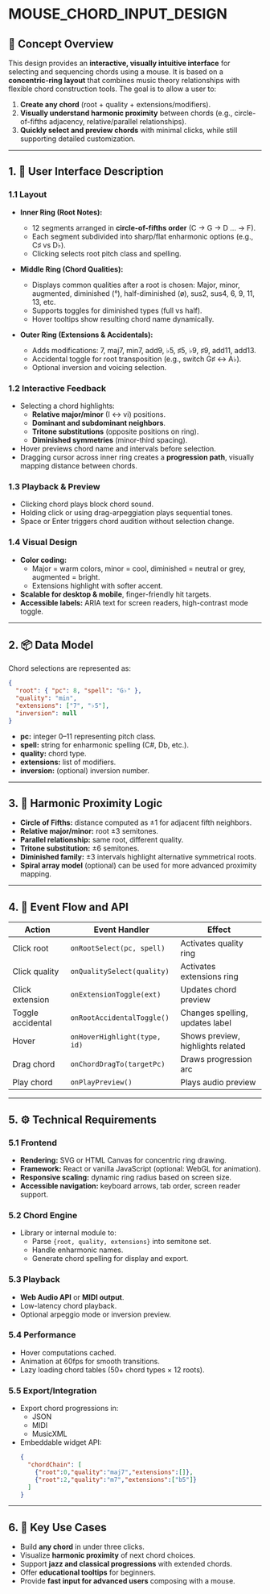 
# MOUSE_CHORD_INPUT_DESIGN

## 🎨 Concept Overview

This design provides an **interactive, visually intuitive interface** for selecting and sequencing chords using a mouse. It is based on a **concentric-ring layout** that combines music theory relationships with flexible chord construction tools. The goal is to allow a user to:

1. **Create any chord** (root + quality + extensions/modifiers).
2. **Visually understand harmonic proximity** between chords (e.g., circle-of-fifths adjacency, relative/parallel relationships).
3. **Quickly select and preview chords** with minimal clicks, while still supporting detailed customization.

---

## 1. 🧭 User Interface Description

### 1.1 Layout
- **Inner Ring (Root Notes):**  
  - 12 segments arranged in **circle-of-fifths order** (C → G → D … → F).  
  - Each segment subdivided into sharp/flat enharmonic options (e.g., C♯ vs D♭).  
  - Clicking selects root pitch class and spelling.

- **Middle Ring (Chord Qualities):**  
  - Displays common qualities after a root is chosen: Major, minor, augmented, diminished (°), half-diminished (ø), sus2, sus4, 6, 9, 11, 13, etc.  
  - Supports toggles for diminished types (full vs half).  
  - Hover tooltips show resulting chord name dynamically.

- **Outer Ring (Extensions & Accidentals):**  
  - Adds modifications: 7, maj7, min7, add9, ♭5, ♯5, ♭9, ♯9, add11, add13.  
  - Accidental toggle for root transposition (e.g., switch G♯ ↔ A♭).  
  - Optional inversion and voicing selection.

### 1.2 Interactive Feedback
- Selecting a chord highlights:
  - **Relative major/minor** (I ↔ vi) positions.
  - **Dominant and subdominant neighbors**.
  - **Tritone substitutions** (opposite positions on ring).
  - **Diminished symmetries** (minor-third spacing).
- Hover previews chord name and intervals before selection.
- Dragging cursor across inner ring creates a **progression path**, visually mapping distance between chords.

### 1.3 Playback & Preview
- Clicking chord plays block chord sound.
- Holding click or using drag-arpeggiation plays sequential tones.
- Space or Enter triggers chord audition without selection change.

### 1.4 Visual Design
- **Color coding:**  
  - Major = warm colors, minor = cool, diminished = neutral or grey, augmented = bright.  
  - Extensions highlight with softer accent.
- **Scalable for desktop & mobile**, finger-friendly hit targets.
- **Accessible labels:** ARIA text for screen readers, high-contrast mode toggle.

---

## 2. 📦 Data Model

Chord selections are represented as:

```json
{
  "root": { "pc": 8, "spell": "G♭" },
  "quality": "min",
  "extensions": ["7", "♭5"],
  "inversion": null
}
```

- **pc:** integer 0–11 representing pitch class.  
- **spell:** string for enharmonic spelling (C#, Db, etc.).  
- **quality:** chord type.  
- **extensions:** list of modifiers.  
- **inversion:** (optional) inversion number.

---

## 3. 🔁 Harmonic Proximity Logic

- **Circle of Fifths:** distance computed as ±1 for adjacent fifth neighbors.  
- **Relative major/minor:** root ±3 semitones.  
- **Parallel relationship:** same root, different quality.  
- **Tritone substitution:** ±6 semitones.  
- **Diminished family:** ±3 intervals highlight alternative symmetrical roots.  
- **Spiral array model** (optional) can be used for more advanced proximity mapping.

---

## 4. 🧩 Event Flow and API

| Action                  | Event Handler                       | Effect                               |
|-------------------------|--------------------------------------|---------------------------------------|
| Click root              | `onRootSelect(pc, spell)`           | Activates quality ring                |
| Click quality           | `onQualitySelect(quality)`          | Activates extensions ring             |
| Click extension         | `onExtensionToggle(ext)`            | Updates chord preview                 |
| Toggle accidental       | `onRootAccidentalToggle()`          | Changes spelling, updates label       |
| Hover                   | `onHoverHighlight(type, id)`        | Shows preview, highlights related     |
| Drag chord              | `onChordDragTo(targetPc)`           | Draws progression arc                 |
| Play chord              | `onPlayPreview()`                   | Plays audio preview                   |

---

## 5. ⚙️ Technical Requirements

### 5.1 Frontend
- **Rendering:** SVG or HTML Canvas for concentric ring drawing.
- **Framework:** React or vanilla JavaScript (optional: WebGL for animation).
- **Responsive scaling:** dynamic ring radius based on screen size.
- **Accessible navigation:** keyboard arrows, tab order, screen reader support.

### 5.2 Chord Engine
- Library or internal module to:
  - Parse `{root, quality, extensions}` into semitone set.
  - Handle enharmonic names.
  - Generate chord spelling for display and export.

### 5.3 Playback
- **Web Audio API** or **MIDI output**.
- Low-latency chord playback.
- Optional arpeggio mode or inversion preview.

### 5.4 Performance
- Hover computations cached.
- Animation at 60fps for smooth transitions.
- Lazy loading chord tables (50+ chord types × 12 roots).

### 5.5 Export/Integration
- Export chord progressions in:
  - JSON
  - MIDI
  - MusicXML
- Embeddable widget API:
  ```json
  {
    "chordChain": [
      {"root":0,"quality":"maj7","extensions":[]},
      {"root":2,"quality":"m7","extensions":["b5"]}
    ]
  }
  ```

---

## 6. 🎯 Key Use Cases

- Build **any chord** in under three clicks.  
- Visualize **harmonic proximity** of next chord choices.  
- Support **jazz and classical progressions** with extended chords.  
- Offer **educational tooltips** for beginners.  
- Provide **fast input for advanced users** composing with a mouse.  
